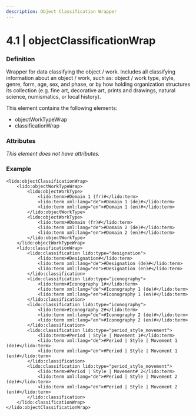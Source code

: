 ```yaml
---
description: Object Classification Wrapper
---
```


# 4.1 \| objectClassificationWrap

### Definition

Wrapper for data classifying the object / work. Includes all classifying information about an object / work, such as: object / work type, style, genre, form, age, sex, and phase, or by how holding organization structures its collection \(e.g. fine art, decorative art, prints and drawings, natural science, numismatics, or local history\).

This element contains the following elements:

* objectWorkTypeWrap
* classificationWrap

### Attributes

_This element does not have attributes._

### Example

```markup
<lido:objectClassificationWrap>
    <lido:objectWorkTypeWrap>
        <lido:objectWorkType>
            <lido:term>#Domain 1 (fr)#</lido:term>
            <lido:term xml:lang="de">#Domain 1 (de)#</lido:term>
            <lido:term xml:lang="en">#Domain 1 (en)#</lido:term>
        </lido:objectWorkType>
        <lido:objectWorkType>
            <lido:term>#Domain (fr)#</lido:term>
            <lido:term xml:lang="de">#Domain 2 (de)#</lido:term>
            <lido:term xml:lang="en">#Domain 2 (en)#</lido:term>
        </lido:objectWorkType>
    </lido:objectWorkTypeWrap>
    <lido:classificationWrap>
        <lido:classification lido:type="designation">
            <lido:term>#Designation#</lido:term>
            <lido:term xml:lang="de">#Designation (de)#</lido:term>
            <lido:term xml:lang="en">#Designation (en)#</lido:term>
        </lido:classification>
        <lido:classification lido:type="iconography">
            <lido:term>#Iconography 1#</lido:term>
            <lido:term xml:lang="de">#Iconography 1 (de)#</lido:term>
            <lido:term xml:lang="en">#Iconography 1 (en)#</lido:term>
        </lido:classification>
        <lido:classification lido:type="iconography">
            <lido:term>#Iconography 2#</lido:term>
            <lido:term xml:lang="de">#Iconography 2 (de)#</lido:term>
            <lido:term xml:lang="en">#Iconography 2 (en)#</lido:term>
        </lido:classification>
        <lido:classification lido:type="period_style_movement">
            <lido:term>#Period | Style | Movement 1#</lido:term>
            <lido:term xml:lang="de">#Period | Style | Movement 1 (de)#</lido:term>
            <lido:term xml:lang="en">#Period | Style | Movement 1 (en)#</lido:term>
        </lido:classification>
        <lido:classification lido:type="period_style_movement">
            <lido:term>#Period | Style | Movement# 2</lido:term>
            <lido:term xml:lang="de">#Period | Style | Movement 2 (de)#</lido:term>
            <lido:term xml:lang="en">#Period | Style | Movement 2 (en)#</lido:term>
        </lido:classification>
    </lido:classificationWrap>
</lido:objectClassificationWrap>
```

